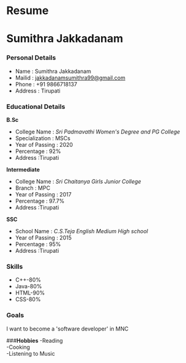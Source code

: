 # Resume
# Sumithra Jakkadanam
### Personal Details
- Name : Sumithra Jakkadanam
- Mailid : jakkadanamsumithra99@gmail.com <br>
- Phone : +91 9866718137 <br>
- Address : Tirupati <br>
### Educational Details
**B.Sc**
- College Name : _Sri Padmavathi Women's Degree and PG College_ <br>
- Specialization : MSCs <br>
- Year of Passing : 2020 <br>
- Percentage : 92% <br>
- Address :Tirupati <br>

 **Intermediate**
- College Name : _Sri Chaitanya Girls Junior College_ <br>
- Branch : MPC <br>
- Year of Passing : 2017 <br>
- Percentage : 97.7% <br>
- Address :Tirupati <br>

**SSC**
- School Name : _C.S.Teja English Medium High school_ <br>
- Year of Passing : 2015 <br>
- Percentage : 95% <br>
- Address :Tirupati <br>

### **Skills**
- C++-80%
- Java-80%
- HTML-90%
- CSS-80%

### **Goals**
I want to become a 'software developer' in MNC

###**Hobbies**
-Reading <br>
-Cooking <br>
-Listening to Music <br>






